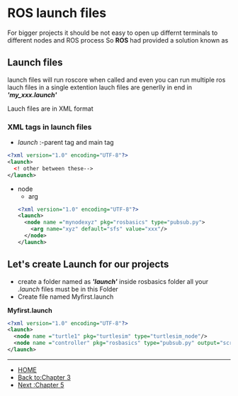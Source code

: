 # ROS launch files
For bigger projects it should be not easy to open up differnt terminals to
different nodes and ROS process So **ROS** had provided a solution known as
## Launch files
launch files will run roscore when called and even you can run multiple ros lauch files in a single extention lauch files are generlly in end in ***'my_xxx.launch'***

Lauch files are in XML format

### XML tags in launch files
* *launch* :-parent tag and main tag
```XML
<?xml version="1.0" encoding="UTF-8"?>
<launch>
  <! other between these-->
</launch>
```
 * node
   * arg
   ```XML
   <?xml version="1.0" encoding="UTF-8"?>
   <launch>
     <node name ="mynodexyz" pkg="rosbasics" type="pubsub.py">
       <arg name="xyz" default="sfs" value="xxx"/>
     </node>
   </launch>
   ```

## Let's create Launch for our projects
  * create a folder named as ***'launch'***  inside rosbasics folder all your *.launch* files must be in this Folder
  * Create file named Myfirst.launch

   **Myfirst.launch**
   ```XML
   <?xml version="1.0" encoding="UTF-8"?>
   <launch>
     <node name ="turtle1" pkg="turtlesim" type="turtlesim_node"/>
     <node name ="controller" pkg="rosbasics" type="pubsub.py" output="screen"/>
   </launch>

   ```
---
* [HOME](https://jovinsav.github.io/Rosworkshop/)
* [Back to:Chapter 3](https://jovinsav.github.io/Rosworkshop/chapter3.html)
* [Next :Chapter 5](https://jovinsav.github.io/Rosworkshop/chapter5.html)
